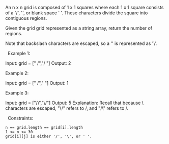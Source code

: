 An n x n grid is composed of 1 x 1 squares where each 1 x 1 square consists of a '/', '\', or blank space ' '. These characters divide the square into contiguous regions.

Given the grid grid represented as a string array, return the number of regions.

Note that backslash characters are escaped, so a '\' is represented as '\\'.

 
Example 1:

Input: grid = [" /","/ "]
Output: 2


Example 2:

Input: grid = [" /","  "]
Output: 1


Example 3:

Input: grid = ["/\\","\\/"]
Output: 5
Explanation: Recall that because \ characters are escaped, "\\/" refers to \/, and "/\\" refers to /\.


 
Constraints:


	n == grid.length == grid[i].length
	1 <= n <= 30
	grid[i][j] is either '/', '\', or ' '.

